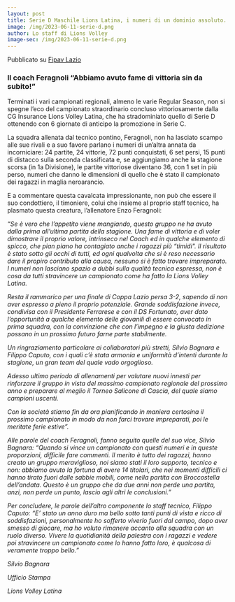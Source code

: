 ```yaml
---
layout: post
title: Serie D Maschile Lions Latina, i numeri di un dominio assoluto. 
image: /img/2023-06-11-serie-d.png
author: Lo staff di Lions Volley
image-sec: /img/2023-06-11-serie-d.png
---
```

Pubblicato su [Fipav Lazio](https://www.fipavlazio.net/latina/serie-dm-lions-latina-i-numeri-di-un-dominio-assoluto-il-coach-feragnoli-abbiamo-avuto-fame-di-vittoria-sin-da-subito)


### Il coach Feragnoli “Abbiamo avuto fame di vittoria sin da subito!”

Terminati i vari campionati regionali, almeno le varie Regular Season, non si spegne l’eco del campionato straordinario concluso vittoriosamente dalla CG Insurance Lions Volley Latina, che ha stradominiato quello di Serie D ottenendo con 6 giornate di anticipo la promozione in Serie C. 

 La squadra allenata dal tecnico pontino, Feragnoli, non ha lasciato scampo alle sue rivali e a suo favore parlano i numeri di un’altra annata da incorniciare: 24 partite, 24 vittorie, 72 punti conquistati, 6 set persi, 15 punti di distacco sulla seconda classificata e, se aggiungiamo anche la stagione scorsa (in 1a Divisione), le partite vittoriose diventano 36, con 1 set in più perso, numeri che danno le dimensioni di quello che è stato il campionato dei ragazzi in maglia neroarancio. 
  
E a commentare questa cavalcata impressionante, non può che essere il suo condottiero, il timoniere, colui che insieme al proprio staff tecnico, ha plasmato questa creatura, l’allenatore Enzo Feragnoli: 

<i>“Se è vero che l’appetito viene mangiando, questo gruppo ne ha avuto dalla prima all’ultima partita della stagione. Una fame di vittoria e di voler dimostrare il proprio valore, intrinseco nel Coach ed in qualche elemento di spicco, che pian piano ha contagiato anche i ragazzi più “timidi".
Il risultato è stato sotto gli occhi di tutti, ed ogni qualvolta che si è reso necessario dare il propiro contributo alla causa, nessuno si è fatto trovare impreparato. I numeri non lasciano spazio a dubbi sulla qualità tecnica espressa, non è cosa da tutti stravincere un campionato come ha fatto la Lions Volley Latina. 

<i>Resta il rammarico per una finale di Coppa Lazio persa 3-2, sapendo di non aver espresso a pieno il proprio potenziale. Grande soddisfazione invece, condivisa con il Presidente Ferrarese e con il DS Fortunato, aver dato l’opportunità a qualche elemento delle giovanili di essere convocato in prima squadra, con la convinzione che con l’impegno e la giusta dedizione possano in un prossimo futuro farne parte stabilmente.   

<i>Un ringraziamento particolare ai collaboratori più stretti, Silvio Bagnara e Filippo Caputo, con i quali c’è stata armonia e uniformità d’intenti durante la stagione, un gran team del quale vado orgoglioso.
  
<i>Adesso ultimo periodo di allenamenti per valutare nuovi innesti per rinforzare il gruppo in vista del massimo campionato regionale del prossimo anno e preparare al meglio il Torneo Salicone di Cascia, del quale siamo campioni uscenti. 
  
<i>Con la società stiamo fin da ora pianificando in maniera certosina il prossimo campionato in modo da non farci trovare impreparati, poi le meritate ferie estive”.</i>
  
Alle parole del coach Feragnoli, fanno seguito quelle del suo vice, Silvio Bagnara: <i>“Quando si vince un campionato con questi numeri e in queste proporzioni, difficile fare commenti. Il merito è tutto dei ragazzi, hanno creato un gruppo meraviglioso, noi siamo stati il loro supporto, tecnico e non: abbiamo avuto la fortuna di avere 14 titolari, che nei momenti difficili ci hanno tirato fuori dalle sabbie mobili, come nella partita con Broccostella dell’andata. Questo è un gruppo che da due anni non perde una partita, anzi, non perde un punto, lascio agli altri le conclusioni.”</i>
  
Per concludere, le parole dell’altro componente lo staff tecnico, Filippo Caputo: <i>“E’ stato un anno duro ma bello sotto tanti punti di vista e ricco di soddisfazioni, personalmente ho sofferto viverlo fuori dal campo, dopo aver smesso di giocare, ma ho voluto rimanere accanto alla squadra con un ruolo diverso. Vivere la quotidianità della palestra con i ragazzi e vedere poi stravincere un campionato come lo hanno fatto loro, è qualcosa di veramente troppo bello.”</i>
  
Silvio Bagnara 

Ufficio Stampa 

Lions Volley Latina 
